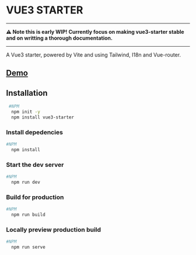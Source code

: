 # VUE3 STARTER

---

**:warning: Note this is early WIP! Currently focus on making vue3-starter stable and on writting a thorough documentation.**

---

A Vue3 starter, powered by Vite and using Tailwind, I18n and Vue-router.

## [Demo](https://vue3-starter.netlify.app)



## Installation

```bash
 #NPM
  npm init -y
  npm install vue3-starter

```

### Install depedencies

```bash
#NPM
  npm install
```

### Start the dev server

```bash
#NPM
  npm run dev

```

### Build for production

```bash
#NPM
  npm run build
```

### Locally preview production build

```bash
#NPM
  npm run serve
```
